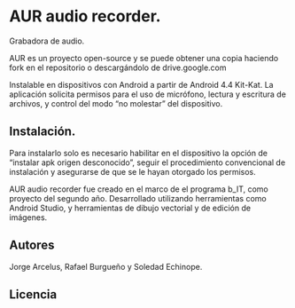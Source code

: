 # AUR audio recorder.

Grabadora de audio.

AUR es un proyecto open-source y se puede obtener una copia haciendo fork en el repositorio o descargándolo de drive.google.com

Instalable en dispositivos con Android a partir de Android 4.4 Kit-Kat.
La aplicación solicita permisos para el uso de micrófono, lectura y escritura de archivos, y control del modo “no molestar” del dispositivo.

## Instalación.

Para instalarlo solo es necesario habilitar en el dispositivo la opción de “instalar apk origen desconocido”,  seguir el procedimiento convencional de instalación y asegurarse de que se le hayan otorgado los permisos.

AUR audio recorder fue creado en el marco de el programa b_IT, como proyecto del segundo año.
Desarrollado utilizando herramientas como Android Studio, y herramientas de dibujo vectorial y de edición de imágenes.

## Autores
Jorge Arcelus, Rafael Burgueño y Soledad Echinope.

## Licencia
